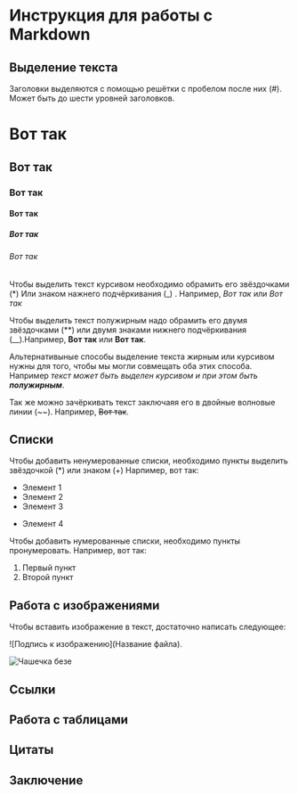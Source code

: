 # Инструкция для работы с Markdown

## Выделение текста

Заголовки выделяются с помощью решётки с пробелом после них (#). Может быть до шести уровней заголовков.

# Вот так
## Вот так
### Вот так
#### Вот так
##### Вот так
###### Вот так

Чтобы выделить текст курсивом необходимо обрамить его звёздочками (*) Или знаком нажнего подчёркивания (_) . Например, *Вот так* или _Вот так_

Чтобы выделить текст полужирным надо обрамить его двумя звёздочками (**) или двумя знаками нижнего подчёркивания (__).Например, **Вот так** или __Вот так__.

Альтернативыные способы выделение текста жирным или курсивом нужны для того, чтобы мы могли совмещать оба этих способа. Например _текст может быть выделен курсивом и при этом быть **полужирным**_.

Так же можно зачёркивать текст заключаяя его в двойные волновые линии (~~). Например, ~~Вот так~~.

## Списки

Чтобы добавить ненумерованные списки, необходимо пункты выделить  звёздочкой (*) или знаком (+)
Нарпимер, вот так:
* Элемент 1
* Элемент 2
* Элемент 3
+ Элемент 4

Чтобы добавить нумерованные списки, необходимо  пункты пронумеровать.
Например, вот так:
1. Первый пункт
2. Второй пункт

## Работа с изображениями

Чтобы вставить изображение в текст, достаточно написать следующее:

![Подпись к изображению](Название файла).

![Чашечка безе](TEMP_TRIM_1580110299692.jpeg)

## Ссылки

## Работа с таблицами

## Цитаты

## Заключение

